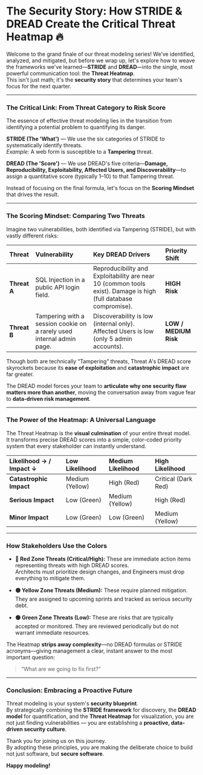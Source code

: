 # The Security Story: How STRIDE & DREAD Create the Critical Threat Heatmap 🔥

Welcome to the grand finale of our threat modeling series! We’ve identified, analyzed, and mitigated, but before we wrap up, let's explore how to weave the frameworks we've learned—**STRIDE** and **DREAD**—into the single, most powerful communication tool: the **Threat Heatmap**.  
This isn't just math; it's the **security story** that determines your team's focus for the next quarter.

---

### The Critical Link: From Threat Category to Risk Score

The essence of effective threat modeling lies in the transition from identifying a potential problem to quantifying its danger.

**STRIDE (The 'What')** — We use the six categories of STRIDE to systematically identify threats.  
*Example:* A web form is susceptible to a **Tampering** threat.

**DREAD (The 'Score')** — We use DREAD's five criteria—**Damage, Reproducibility, Exploitability, Affected Users, and Discoverability**—to assign a quantitative score (typically 1–10) to that Tampering threat.

Instead of focusing on the final formula, let's focus on the **Scoring Mindset** that drives the result.

---

### The Scoring Mindset: Comparing Two Threats

Imagine two vulnerabilities, both identified via Tampering (STRIDE), but with vastly different risks:

| **Threat** | **Vulnerability** | **Key DREAD Drivers** | **Priority Shift** |
| :--- | :--- | :--- | :--- |
| **Threat A** | SQL Injection in a public API login field. | Reproducibility and Exploitability are near 10 (common tools exist). Damage is high (full database compromise). | **HIGH Risk** |
| **Threat B** | Tampering with a session cookie on a rarely used internal admin page. | Discoverability is low (internal only). Affected Users is low (only 5 admin accounts). | **LOW / MEDIUM Risk** |

Though both are technically “Tampering” threats, Threat A's DREAD score skyrockets because its **ease of exploitation** and **catastrophic impact** are far greater.  

The DREAD model forces your team to **articulate why one security flaw matters more than another**, moving the conversation away from vague fear to **data-driven risk management**.

---

### The Power of the Heatmap: A Universal Language

The Threat Heatmap is the **visual culmination** of your entire threat model.  
It transforms precise DREAD scores into a simple, color-coded priority system that every stakeholder can instantly understand.

| **Likelihood → / Impact ↓** | **Low Likelihood** | **Medium Likelihood** | **High Likelihood** |
| :--- | :--- | :--- | :--- |
| **Catastrophic Impact** | Medium (Yellow) | High (Red) | Critical (Dark Red) |
| **Serious Impact** | Low (Green) | Medium (Yellow) | High (Red) |
| **Minor Impact** | Low (Green) | Low (Green) | Medium (Yellow) |

---

### How Stakeholders Use the Colors

* **🔴 Red Zone Threats (Critical/High):** These are immediate action items representing threats with high DREAD scores.  
  Architects must prioritize design changes, and Engineers must drop everything to mitigate them.

* **🟡 Yellow Zone Threats (Medium):** These require planned mitigation. They are assigned to upcoming sprints and tracked as serious security debt.

* **🟢 Green Zone Threats (Low):** These are risks that are typically accepted or monitored. They are reviewed periodically but do not warrant immediate resources.

The Heatmap **strips away complexity**—no DREAD formulas or STRIDE acronyms—giving management a clear, instant answer to the most important question:  
> “What are we going to fix first?”

---

### Conclusion: Embracing a Proactive Future

Threat modeling is your system's **security blueprint**.  
By strategically combining the **STRIDE framework** for discovery, the **DREAD model** for quantification, and the **Threat Heatmap** for visualization, you are not just finding vulnerabilities — you are establishing a **proactive, data-driven security culture**.

Thank you for joining us on this journey.  
By adopting these principles, you are making the deliberate choice to build not just software, but **secure software**.  

**Happy modeling!**

